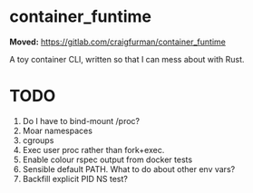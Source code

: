 # container_funtime

**Moved:** https://gitlab.com/craigfurman/container_funtime

A toy container CLI, written so that I can mess about with Rust.

# TODO

1. Do I have to bind-mount /proc?
1. Moar namespaces
1. cgroups
1. Exec user proc rather than fork+exec.
1. Enable colour rspec output from docker tests
1. Sensible default PATH. What to do about other env vars?
1. Backfill explicit PID NS test?
